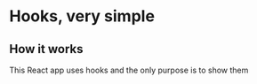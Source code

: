 # Hooks, very simple

## How it works

This React app uses hooks and the only purpose is to show them 